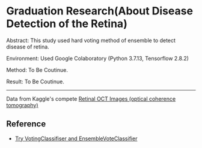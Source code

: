 # Graduation Research(About Disease Detection of the Retina)
 
 Abstract: This study used hard voting method of ensemble to detect disease of retina.
 
 Environment: Used Google Colaboratory (Python 3.7.13, Tensorflow 2.8.2)
 
 Method: To Be Coutinue.
 
 Result: To Be Coutinue.
____
Data from Kaggle's compete [Retinal OCT Images (optical coherence tomography)](https://www.kaggle.com/datasets/paultimothymooney/kermany2018)

## Reference
* [Try VotingClassifiser and EnsembleVoteClassifier](https://www.kaggle.com/code/boulaalamcfk/try-votingclassifiser-and-ensemblevoteclassifier)
